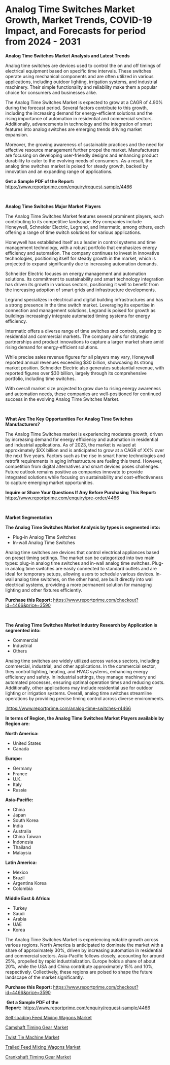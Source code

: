 <p><h1>Analog Time Switches Market Growth, Market Trends, COVID-19 Impact, and Forecasts for period from 2024 - 2031</h1></p><p><strong>Analog Time Switches Market Analysis and Latest Trends</strong></p>
<p><p>Analog time switches are devices used to control the on and off timings of electrical equipment based on specific time intervals. These switches operate using mechanical components and are often utilized in various applications, including outdoor lighting, irrigation systems, and industrial machinery. Their simple functionality and reliability make them a popular choice for consumers and businesses alike.</p><p>The Analog Time Switches Market is expected to grow at a CAGR of 4.90% during the forecast period. Several factors contribute to this growth, including the increasing demand for energy-efficient solutions and the rising importance of automation in residential and commercial sectors. Additionally, advancements in technology and the integration of smart features into analog switches are emerging trends driving market expansion. </p><p>Moreover, the growing awareness of sustainable practices and the need for effective resource management further propel the market. Manufacturers are focusing on developing user-friendly designs and enhancing product durability to cater to the evolving needs of consumers. As a result, the analog time switches market is poised for steady growth, backed by innovation and an expanding range of applications.</p></p>
<p><strong>Get a Sample PDF of the Report:&nbsp;</strong> <a href="https://www.reportprime.com/enquiry/request-sample/4466">https://www.reportprime.com/enquiry/request-sample/4466</a></p>
<p>&nbsp;</p>
<p><strong>Analog Time Switches Major Market Players</strong></p>
<p><p>The Analog Time Switches Market features several prominent players, each contributing to its competitive landscape. Key companies include Honeywell, Schneider Electric, Legrand, and Intermatic, among others, each offering a range of time switch solutions for various applications.</p><p>Honeywell has established itself as a leader in control systems and time management technology, with a robust portfolio that emphasizes energy efficiency and automation. The company continues to invest in innovative technologies, positioning itself for steady growth in the market, which is projected to expand significantly due to increasing automation demands.</p><p>Schneider Electric focuses on energy management and automation solutions. Its commitment to sustainability and smart technology integration has driven its growth in various sectors, positioning it well to benefit from the increasing adoption of smart grids and infrastructure developments.</p><p>Legrand specializes in electrical and digital building infrastructures and has a strong presence in the time switch market. Leveraging its expertise in connection and management solutions, Legrand is poised for growth as buildings increasingly integrate automated timing systems for energy efficiency.</p><p>Intermatic offers a diverse range of time switches and controls, catering to residential and commercial markets. The company aims for strategic partnerships and product innovations to capture a larger market share amid rising demand for energy-efficient solutions.</p><p>While precise sales revenue figures for all players may vary, Honeywell reported annual revenues exceeding $30 billion, showcasing its strong market position. Schneider Electric also generates substantial revenue, with reported figures over $30 billion, largely through its comprehensive portfolio, including time switches.</p><p>With overall market size projected to grow due to rising energy awareness and automation needs, these companies are well-positioned for continued success in the evolving Analog Time Switches Market.</p></p>
<p>&nbsp;</p>
<p><strong>What Are The Key Opportunities For Analog Time Switches Manufacturers?</strong></p>
<p><p>The Analog Time Switches market is experiencing moderate growth, driven by increasing demand for energy efficiency and automation in residential and industrial applications. As of 2023, the market is valued at approximately $XX billion and is anticipated to grow at a CAGR of XX% over the next five years. Factors such as the rise in smart home technologies and retrofit requirements in aging infrastructure are fueling this trend. However, competition from digital alternatives and smart devices poses challenges. Future outlook remains positive as companies innovate to provide integrated solutions while focusing on sustainability and cost-effectiveness to capture emerging market opportunities.</p></p>
<p><strong>Inquire or Share Your Questions If Any Before Purchasing This Report:</strong> <a href="https://www.reportprime.com/enquiry/pre-order/4466">https://www.reportprime.com/enquiry/pre-order/4466</a></p>
<p>&nbsp;</p>
<p><strong>Market Segmentation</strong></p>
<p><strong>The Analog Time Switches Market Analysis by types is segmented into:</strong></p>
<p><ul><li>Plug-in Analog Time Switches</li><li>In-wall Analog Time Switches</li></ul></p>
<p><p>Analog time switches are devices that control electrical appliances based on preset timing settings. The market can be categorized into two main types: plug-in analog time switches and in-wall analog time switches. Plug-in analog time switches are easily connected to standard outlets and are ideal for temporary setups, allowing users to schedule various devices. In-wall analog time switches, on the other hand, are built directly into wall electrical systems, providing a more permanent solution for managing lighting and other fixtures efficiently.</p></p>
<p><strong>Purchase this Report:&nbsp;</strong><a href="https://www.reportprime.com/checkout?id=4466&price=3590">https://www.reportprime.com/checkout?id=4466&price=3590</a></p>
<p>&nbsp;</p>
<p><strong>The Analog Time Switches Market Industry Research by Application is segmented into:</strong></p>
<p><ul><li>Commercial</li><li>Industrial</li><li>Others</li></ul></p>
<p><p>Analog time switches are widely utilized across various sectors, including commercial, industrial, and other applications. In the commercial sector, they control lighting, heating, and HVAC systems, enhancing energy efficiency and safety. In industrial settings, they manage machinery and automated processes, ensuring optimal operation times and reducing costs. Additionally, other applications may include residential use for outdoor lighting or irrigation systems. Overall, analog time switches streamline operations by providing precise timing control across diverse environments.</p></p>
<p><a href="https://www.reportprime.com/analog-time-switches-r4466">&nbsp;https://www.reportprime.com/analog-time-switches-r4466</a></p>
<p><strong>In terms of Region, the Analog Time Switches Market Players available by Region are:</strong></p>
<p>
    <p> <strong> North America: </strong>
        <ul>
            <li>United States</li>
            <li>Canada</li>
        </ul>
        </p> 
    <p> <strong> Europe: </strong>
        <ul>
            <li>Germany</li>
            <li>France</li>
            <li>U.K.</li>
            <li>Italy</li>
            <li>Russia</li>
        </ul>
        </p> 
    <p> <strong> Asia-Pacific: </strong>
        <ul>
            <li>China</li>
            <li>Japan</li>
            <li>South Korea</li>
            <li>India</li>
            <li>Australia</li>
            <li>China Taiwan</li>
            <li>Indonesia</li>
            <li>Thailand</li>
            <li>Malaysia</li>
        </ul>
        </p> 
    <p> <strong> Latin America: </strong>
        <ul>
            <li>Mexico</li>
            <li>Brazil</li>
            <li>Argentina Korea</li>
            <li>Colombia</li>
        </ul>
        </p> 
    <p> <strong> Middle East & Africa: </strong>
        <ul>
            <li>Turkey</li>
            <li>Saudi</li>
            <li>Arabia</li>
            <li>UAE</li>
            <li>Korea</li>
        </ul>
    </p>
    </p>
<p><p>The Analog Time Switches Market is experiencing notable growth across various regions. North America is anticipated to dominate the market with a share of approximately 30%, driven by increasing automation in residential and commercial sectors. Asia-Pacific follows closely, accounting for around 25%, propelled by rapid industrialization. Europe holds a share of about 20%, while the USA and China contribute approximately 15% and 10%, respectively. Collectively, these regions are poised to shape the future landscape of the market significantly.</p></p>
<p><strong>Purchase this Report: </strong><a href="https://www.reportprime.com/checkout?id=4466&price=3590">https://www.reportprime.com/checkout?id=4466&price=3590</a></p>
<p>&nbsp;<strong>Get a Sample PDF of the Report:&nbsp;&nbsp;</strong><a href="https://www.reportprime.com/enquiry/request-sample/4466">https://www.reportprime.com/enquiry/request-sample/4466</a></p>
<p><strong></strong></p>
<p><p><a href="https://issuu.com/reportprime-2/docs/self-loading-feed-mixing-wagons-mar_98f550b70dc10d">Self-loading Feed Mixing Wagons Market</a></p><p><a href="https://www.linkedin.com/pulse/camshaft-timing-gear-market-size-type-inline-enginesv-engines-zutic?trackingId=v07vbh0LRKi7InnbfCr0kA%3D%3D">Camshaft Timing Gear Market</a></p><p><a href="https://www.linkedin.com/pulse/twist-tie-machine-market-size-share-competitive-landscape-trend-aqapc?trackingId=10JmsG73RSGXRR9eYL9uig%3D%3D">Twist Tie Machine Market</a></p><p><a href="https://issuu.com/reportprime-2/docs/trailed-feed-mixing-wagons-market-s_8b5d1b6da19306">Trailed Feed Mixing Wagons Market</a></p><p><a href="https://www.linkedin.com/pulse/market-forecast-global-crankshaft-timing-gear-trends-impact-abivc?trackingId=GhGvqjSLSIit%2BYUJzCSlBA%3D%3D">Crankshaft Timing Gear Market</a></p></p>